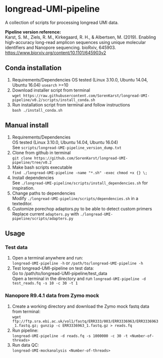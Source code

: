 # longread-UMI-pipeline
A collection of scripts for processing longread UMI data.

<b> Pipeline version reference: </b> \
Karst, S. M., Ziels, R. M., Kirkegaard, R. H., & Albertsen, M. (2019). Enabling high-accuracy long-read amplicon sequences using unique molecular identifiers and Nanopore sequencing. bioRxiv, 645903.
https://www.biorxiv.org/content/10.1101/645903v2

## Conda installation

1. Requirements/Dependencies
   OS tested (Linux 3.10.0, Ubuntu 14.04, Ubuntu 16.04)
  `usearch` >=10
2. Download installer script from terminal \
   `wget https://raw.githubusercontent.com/SorenKarst/longread-UMI-pipeline/v0.2/scripts/install_conda.sh`
3. Run installation script from terminal and follow instructions \
   `bash ./install_conda.sh` 

## Manual install

1. Requirements/Dependencies \
   OS tested (Linux 3.10.0, Ubuntu 14.04, Ubuntu 16.04) \
   See `scripts/longread-UMI-pipeline_version_dump.txt`
2. Clone from github in terminal \
   `git clone https://github.com/SorenKarst/longread-UMI-pipeline/tree/v0.2`
3. Make bash scripts executable \
   `find ./longread-UMI-pipeline -name "*.sh" -exec chmod +x {} \;`
4. Install dependencies \
   See `./longread-UMI-pipeline/scripts/install_dependencies.sh` for inspiration.
5. Change paths to dependencies \
   Modify `./longread-UMI-pipeline/scripts/dependencies.sh` in a texteditor.
6. Customize porechop adaptors.py to be able to detect custom primers \
   Replace current `adapters.py` with `./longread-UMI-pipeline/scripts/adapters.py`

## Usage

### Test data
1. Open a terminal anywhere and run:  
  `longread-UMI-pipeline -h` or `/path/to/longread-UMI-pipeline -h`
2. Test longread-UMI-pipeline on test data:  
   Go to /path/to/longread-UMI-pipeline/test_data  
   Open a terminal in the directory and run `longread-UMI-pipeline -d test_reads.fq -s 10 -c 30 -t 1`

### Nanopore R9.4.1 data from Zymo mock
1. Create a working directory and download the Zymo mock fastq data from terminal:  
   `wget ftp://ftp.sra.ebi.ac.uk/vol1/fastq/ERR333/003/ERR3336963/ERR3336963_1.fastq.gz; gunzip -c ERR3336963_1.fastq.gz > reads.fq`  
2. Run pipeline:  
  `longread-UMI-pipeline -d reads.fq -s 1000000 -c 30 -t <Number-of-threads>`
3. Run data QC:  
  `longread-UMI-mockanalysis <Number-of-threads>`
